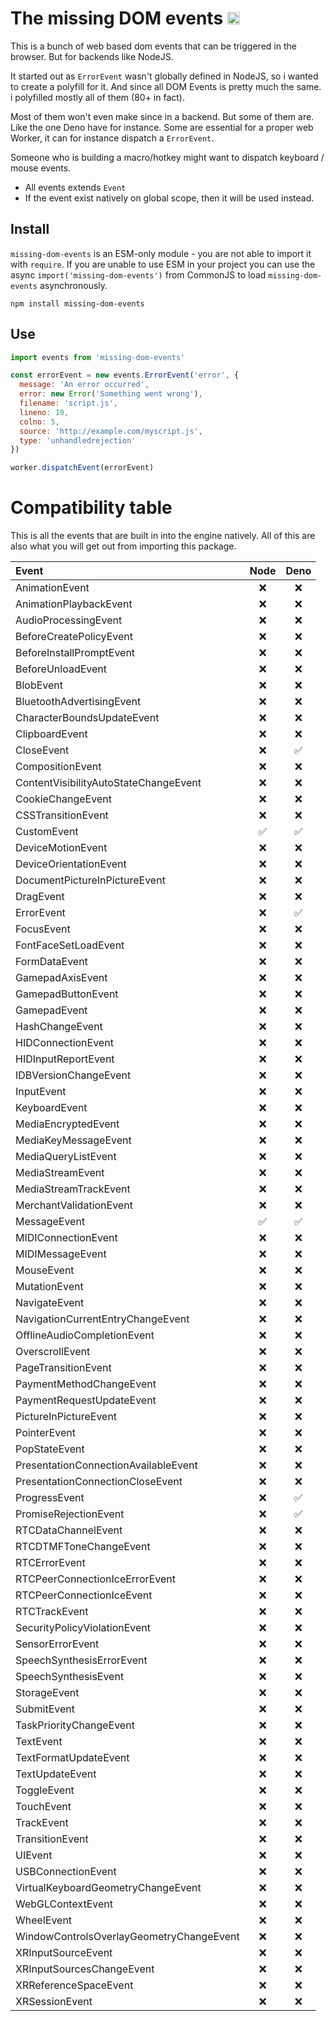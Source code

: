 # The missing DOM events <img src="https://user-images.githubusercontent.com/1148376/183421896-8fea5bef-6d32-4f49-ab6c-f2fe7e6ac4ab.svg" width="20px" height="20px" title="This package contains built-in JSDoc declarations (...works as equally well as d.ts)" alt="JSDoc icon, indicating that this package has built-in type declarations">

This is a bunch of web based dom events that can be triggered in the browser.
But for backends like NodeJS.

It started out as `ErrorEvent` wasn't globally defined in NodeJS, so i wanted
to create a polyfill for it. And since all DOM Events is pretty much the same.
i polyfilled mostly all of them (80+ in fact).

Most of them won't even make since in a backend. But some of them are. Like the
one Deno have for instance. Some are essential for a proper web Worker, it can
for instance dispatch a `ErrorEvent`.

Someone who is building a macro/hotkey might want to dispatch keyboard / mouse
events.

- All events extends `Event`
- If the event exist natively on global scope, then it will be used instead.

## Install

`missing-dom-events` is an ESM-only module - you are not able to import it with `require`. If you are unable to use ESM in your project you can use the async `import('missing-dom-events')` from CommonJS to load `missing-dom-events` asynchronously.

```
npm install missing-dom-events
```

## Use

```js
import events from 'missing-dom-events'

const errorEvent = new events.ErrorEvent('error', {
  message: 'An error occurred',
  error: new Error('Something went wrong'),
  filename: 'script.js',
  lineno: 10,
  colno: 5,
  source: 'http://example.com/myscript.js',
  type: 'unhandledrejection'
})

worker.dispatchEvent(errorEvent)
```

# Compatibility table
This is all the events that are built in into the engine natively.
All of this are also what you will get out from importing this package.

| Event                                    | Node | Deno |
|:-----------------------------------------|:----:|:----:|
| AnimationEvent                            |  ❌  |  ❌  |
| AnimationPlaybackEvent                    |  ❌  |  ❌  |
| AudioProcessingEvent                      |  ❌  |  ❌  |
| BeforeCreatePolicyEvent                   |  ❌  |  ❌  |
| BeforeInstallPromptEvent                  |  ❌  |  ❌  |
| BeforeUnloadEvent                         |  ❌  |  ❌  |
| BlobEvent                                 |  ❌  |  ❌  |
| BluetoothAdvertisingEvent                 |  ❌  |  ❌  |
| CharacterBoundsUpdateEvent                |  ❌  |  ❌  |
| ClipboardEvent                            |  ❌  |  ❌  |
| CloseEvent                                |  ❌  |  ✅  |
| CompositionEvent                          |  ❌  |  ❌  |
| ContentVisibilityAutoStateChangeEvent     |  ❌  |  ❌  |
| CookieChangeEvent                         |  ❌  |  ❌  |
| CSSTransitionEvent                        |  ❌  |  ❌  |
| CustomEvent                               |  ✅  |  ✅  |
| DeviceMotionEvent                         |  ❌  |  ❌  |
| DeviceOrientationEvent                    |  ❌  |  ❌  |
| DocumentPictureInPictureEvent             |  ❌  |  ❌  |
| DragEvent                                 |  ❌  |  ❌  |
| ErrorEvent                                |  ❌  |  ✅  |
| FocusEvent                                |  ❌  |  ❌  |
| FontFaceSetLoadEvent                      |  ❌  |  ❌  |
| FormDataEvent                             |  ❌  |  ❌  |
| GamepadAxisEvent                          |  ❌  |  ❌  |
| GamepadButtonEvent                        |  ❌  |  ❌  |
| GamepadEvent                              |  ❌  |  ❌  |
| HashChangeEvent                           |  ❌  |  ❌  |
| HIDConnectionEvent                        |  ❌  |  ❌  |
| HIDInputReportEvent                       |  ❌  |  ❌  |
| IDBVersionChangeEvent                     |  ❌  |  ❌  |
| InputEvent                                |  ❌  |  ❌  |
| KeyboardEvent                             |  ❌  |  ❌  |
| MediaEncryptedEvent                       |  ❌  |  ❌  |
| MediaKeyMessageEvent                      |  ❌  |  ❌  |
| MediaQueryListEvent                       |  ❌  |  ❌  |
| MediaStreamEvent                          |  ❌  |  ❌  |
| MediaStreamTrackEvent                     |  ❌  |  ❌  |
| MerchantValidationEvent                   |  ❌  |  ❌  |
| MessageEvent                              |  ✅  |  ✅  |
| MIDIConnectionEvent                       |  ❌  |  ❌  |
| MIDIMessageEvent                          |  ❌  |  ❌  |
| MouseEvent                                |  ❌  |  ❌  |
| MutationEvent                             |  ❌  |  ❌  |
| NavigateEvent                             |  ❌  |  ❌  |
| NavigationCurrentEntryChangeEvent         |  ❌  |  ❌  |
| OfflineAudioCompletionEvent               |  ❌  |  ❌  |
| OverscrollEvent                           |  ❌  |  ❌  |
| PageTransitionEvent                       |  ❌  |  ❌  |
| PaymentMethodChangeEvent                  |  ❌  |  ❌  |
| PaymentRequestUpdateEvent                 |  ❌  |  ❌  |
| PictureInPictureEvent                     |  ❌  |  ❌  |
| PointerEvent                              |  ❌  |  ❌  |
| PopStateEvent                             |  ❌  |  ❌  |
| PresentationConnectionAvailableEvent      |  ❌  |  ❌  |
| PresentationConnectionCloseEvent          |  ❌  |  ❌  |
| ProgressEvent                             |  ❌  |  ✅  |
| PromiseRejectionEvent                     |  ❌  |  ✅  |
| RTCDataChannelEvent                       |  ❌  |  ❌  |
| RTCDTMFToneChangeEvent                    |  ❌  |  ❌  |
| RTCErrorEvent                             |  ❌  |  ❌  |
| RTCPeerConnectionIceErrorEvent            |  ❌  |  ❌  |
| RTCPeerConnectionIceEvent                 |  ❌  |  ❌  |
| RTCTrackEvent                             |  ❌  |  ❌  |
| SecurityPolicyViolationEvent              |  ❌  |  ❌  |
| SensorErrorEvent                          |  ❌  |  ❌  |
| SpeechSynthesisErrorEvent                 |  ❌  |  ❌  |
| SpeechSynthesisEvent                      |  ❌  |  ❌  |
| StorageEvent                              |  ❌  |  ❌  |
| SubmitEvent                               |  ❌  |  ❌  |
| TaskPriorityChangeEvent                   |  ❌  |  ❌  |
| TextEvent                                 |  ❌  |  ❌  |
| TextFormatUpdateEvent                     |  ❌  |  ❌  |
| TextUpdateEvent                           |  ❌  |  ❌  |
| ToggleEvent                               |  ❌  |  ❌  |
| TouchEvent                                |  ❌  |  ❌  |
| TrackEvent                                |  ❌  |  ❌  |
| TransitionEvent                           |  ❌  |  ❌  |
| UIEvent                                   |  ❌  |  ❌  |
| USBConnectionEvent                        |  ❌  |  ❌  |
| VirtualKeyboardGeometryChangeEvent        |  ❌  |  ❌  |
| WebGLContextEvent                         |  ❌  |  ❌  |
| WheelEvent                                |  ❌  |  ❌  |
| WindowControlsOverlayGeometryChangeEvent  |  ❌  |  ❌  |
| XRInputSourceEvent                        |  ❌  |  ❌  |
| XRInputSourcesChangeEvent                 |  ❌  |  ❌  |
| XRReferenceSpaceEvent                     |  ❌  |  ❌  |
| XRSessionEvent                            |  ❌  |  ❌  |
